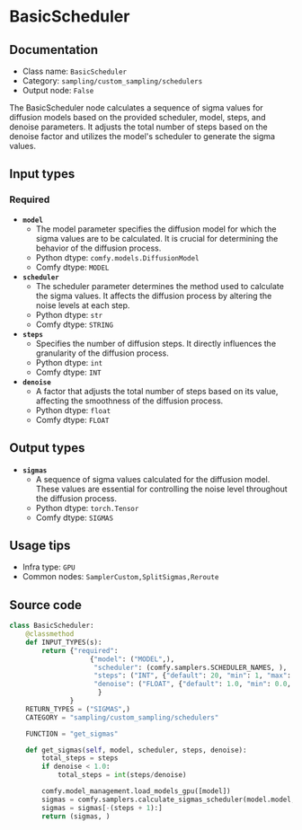 # BasicScheduler
## Documentation
- Class name: `BasicScheduler`
- Category: `sampling/custom_sampling/schedulers`
- Output node: `False`

The BasicScheduler node calculates a sequence of sigma values for diffusion models based on the provided scheduler, model, steps, and denoise parameters. It adjusts the total number of steps based on the denoise factor and utilizes the model's scheduler to generate the sigma values.
## Input types
### Required
- **`model`**
    - The model parameter specifies the diffusion model for which the sigma values are to be calculated. It is crucial for determining the behavior of the diffusion process.
    - Python dtype: `comfy.models.DiffusionModel`
    - Comfy dtype: `MODEL`
- **`scheduler`**
    - The scheduler parameter determines the method used to calculate the sigma values. It affects the diffusion process by altering the noise levels at each step.
    - Python dtype: `str`
    - Comfy dtype: `STRING`
- **`steps`**
    - Specifies the number of diffusion steps. It directly influences the granularity of the diffusion process.
    - Python dtype: `int`
    - Comfy dtype: `INT`
- **`denoise`**
    - A factor that adjusts the total number of steps based on its value, affecting the smoothness of the diffusion process.
    - Python dtype: `float`
    - Comfy dtype: `FLOAT`
## Output types
- **`sigmas`**
    - A sequence of sigma values calculated for the diffusion model. These values are essential for controlling the noise level throughout the diffusion process.
    - Python dtype: `torch.Tensor`
    - Comfy dtype: `SIGMAS`
## Usage tips
- Infra type: `GPU`
- Common nodes: `SamplerCustom,SplitSigmas,Reroute`


## Source code
```python
class BasicScheduler:
    @classmethod
    def INPUT_TYPES(s):
        return {"required":
                    {"model": ("MODEL",),
                     "scheduler": (comfy.samplers.SCHEDULER_NAMES, ),
                     "steps": ("INT", {"default": 20, "min": 1, "max": 10000}),
                     "denoise": ("FLOAT", {"default": 1.0, "min": 0.0, "max": 1.0, "step": 0.01}),
                      }
               }
    RETURN_TYPES = ("SIGMAS",)
    CATEGORY = "sampling/custom_sampling/schedulers"

    FUNCTION = "get_sigmas"

    def get_sigmas(self, model, scheduler, steps, denoise):
        total_steps = steps
        if denoise < 1.0:
            total_steps = int(steps/denoise)

        comfy.model_management.load_models_gpu([model])
        sigmas = comfy.samplers.calculate_sigmas_scheduler(model.model, scheduler, total_steps).cpu()
        sigmas = sigmas[-(steps + 1):]
        return (sigmas, )

```
